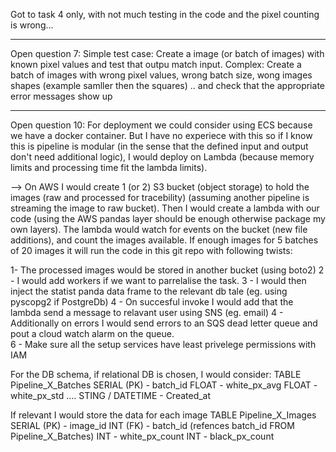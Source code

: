 Got to task 4 only, with not much testing in the code and the pixel counting is wrong...

---
Open question 7:
Simple test case: Create a image (or batch of images) with known pixel values and test that outpu match input. 
Complex: Create a batch of images with wrong pixel values, wrong batch size, wong images shapes (example samller then the squares) .. and check that the appropriate error messages show up

---
Open question 10:
For deployment we could consider using ECS because we have a docker container. 
But I have no experiece with this so if I know this is pipeline is modular (in the sense that the defined input and output don't need additional logic), I would deploy on Lambda (because memory limits and processing time fit the lambda limits). 

--> On AWS I would create 1 (or 2) S3 bucket (object storage) to hold the images (raw and processed for tracebility) (assuming another pipeline is streaming the image to raw bucket). Then I would create a lambda with our code (using the AWS pandas layer should be enough otherwise package my own layers). 
The lambda would watch for events on the bucket (new file additions), and count the images available. If enough images for 5 batches of 20 images it will run the code in this git repo with following twists:

 1- The processed images would be stored in another bucket (using boto2)
 2 - I would add workers if we want to parrelalise the task. 
 3 - I would then inject the statist panda data frame to the relevant db tale (eg. using pyscopg2 if PostgreDb)
 4 - On succesful invoke I would add that the lambda send a message to relavant user using SNS (eg. email) 
 4 - Additionally on errors I would send errors to an SQS dead letter queue and pout a cloud watch alarm on the queue.  
 6 - Make sure all the setup services have least privelege permissions with IAM

For the DB schema, if relational DB is chosen, I would consider: 
TABLE Pipeline_X_Batches
SERIAL (PK) - batch_id
FLOAT - white_px_avg
FLOAT - white_px_std
....
STING / DATETIME - Created_at


If relevant I would store the data for each image
TABLE Pipeline_X_Images
SERIAL (PK) - image_id
INT (FK) - batch_id (refences batch_id FROM Pipeline_X_Batches)
INT - white_px_count
INT - black_px_count
